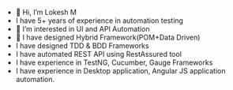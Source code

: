 - 👋 Hi, I’m Lokesh M
- I have 5+ years of experience in automation testing
- 👀 I’m interested in UI and API Automation
- 🌱 I have designed Hybrid Framework(POM+Data Driven)
- I have designed TDD & BDD Frameworks
- I have automated REST API using RestAssured tool
- I have experience in TestNG, Cucumber, Gauge Frameworks 
- I have experience in Desktop application, Angular JS application automation.


<!---
Lokeshnp/Lokeshnp is a ✨ special ✨ repository because its `README.md` (this file) appears on your GitHub profile.
You can click the Preview link to take a look at your changes.
--->
